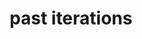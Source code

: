 ---
layout: page
title: past iterations
nav: true
nav_order: 6
dropdown: true
children: 
    - title: IICCSSS 2022
      permalink: https://www.iiccsss.org
    - title: divider
    - title: IICCSSS 2021
      permalink: /2021/
---